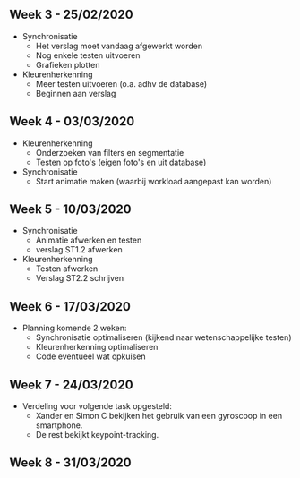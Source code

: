 ## Week 3 - 25/02/2020
 - Synchronisatie
   - Het verslag moet vandaag afgewerkt worden
   - Nog enkele testen uitvoeren
   - Grafieken plotten
 - Kleurenherkenning
   - Meer testen uitvoeren (o.a. adhv de database)
   - Beginnen aan verslag
   
## Week 4 - 03/03/2020
- Kleurenherkenning
    - Onderzoeken van filters en segmentatie
    - Testen op foto's (eigen foto's en uit database)
- Synchronisatie
    - Start animatie maken (waarbij workload aangepast kan worden)
    
## Week 5 - 10/03/2020
- Synchronisatie
    - Animatie afwerken en testen
    - verslag ST1.2 afwerken
- Kleurenherkenning
    - Testen afwerken
    - Verslag ST2.2 schrijven

## Week 6 - 17/03/2020
- Planning komende 2 weken:
    - Synchronisatie optimaliseren (kijkend naar wetenschappelijke testen)
    - Kleurenherkenning optimaliseren
    - Code eventueel wat opkuisen
    
## Week 7 - 24/03/2020
- Verdeling voor volgende task opgesteld:
    - Xander en Simon C bekijken het gebruik van een gyroscoop in een smartphone.
    - De rest bekijkt keypoint-tracking.

## Week 8 - 31/03/2020
